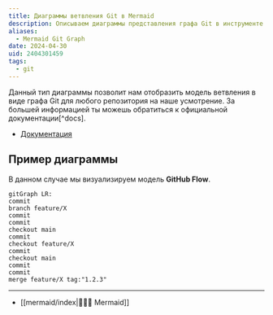 ```yaml
---
title: Диаграммы ветвления Git в Mermaid
description: Описываем диаграммы представления графа Git в инструменте Mermaid
aliases:
  - Mermaid Git Graph
date: 2024-04-30
uid: 2404301459
tags:
  - git
---
```


Данный тип диаграммы позволит нам отобразить модель ветвления в виде графа Git для любого репозитория на наше усмотрение. За большей информацией ты можешь обратиться к официальной документации[^docs].

- [Документация](https://mermaid.js.org/syntax/gitgraph.html)

## Пример диаграммы

В данном случае мы визуализируем модель **GitHub Flow**.

```mermaid
gitGraph LR:
commit
branch feature/X
commit
commit
checkout main
commit
checkout feature/X
commit
checkout main
commit
commit
merge feature/X tag:"1.2.3"
```

---

- [[mermaid/index|🧜🏼‍♀️ Mermaid]]
